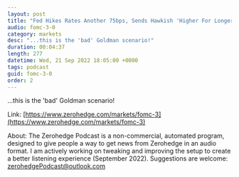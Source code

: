 ```yaml
---
layout: post
title: "Fed Hikes Rates Another 75bps, Sends Hawkish 'Higher For Longer' Signal With DotPlot"
audio: fomc-3-0
category: markets
desc: "...this is the 'bad' Goldman scenario!"
duration: 00:04:37
length: 277
datetime: Wed, 21 Sep 2022 18:05:00 +0000
tags: podcast
guid: fomc-3-0
order: 2
---
```

...this is the 'bad' Goldman scenario!

Link: [https://www.zerohedge.com/markets/fomc-3](https://www.zerohedge.com/markets/fomc-3)

About: The Zerohedge Podcast is a non-commercial, automated program, designed to give people a way to get news from Zerohedge in an audio format.  I am actively working on tweaking and improving the setup to create a better listening experience (September 2022).  Suggestions are welcome: [zerohedgePodcast@outlook.com](mailto:zerohedgePodcast@outlook.com)